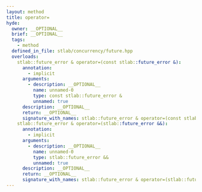 ```yaml
---
layout: method
title: operator=
hyde:
  owner: __OPTIONAL__
  brief: __OPTIONAL__
  tags:
    - method
  defined_in_file: stlab/concurrency/future.hpp
  overloads:
    stlab::future_error & operator=(const stlab::future_error &):
      annotation:
        - implicit
      arguments:
        - description: __OPTIONAL__
          name: unnamed-0
          type: const stlab::future_error &
          unnamed: true
      description: __OPTIONAL__
      return: __OPTIONAL__
      signature_with_names: stlab::future_error & operator=(const stlab::future_error &)
    stlab::future_error & operator=(stlab::future_error &&):
      annotation:
        - implicit
      arguments:
        - description: __OPTIONAL__
          name: unnamed-0
          type: stlab::future_error &&
          unnamed: true
      description: __OPTIONAL__
      return: __OPTIONAL__
      signature_with_names: stlab::future_error & operator=(stlab::future_error &&)
---
```

